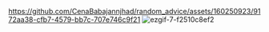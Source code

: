 https://github.com/CenaBabajannjhad/random_advice/assets/160250923/9172aa38-cfb7-4579-bb7c-707e746c9f21
![ezgif-7-f2510c8ef2](https://github.com/CenaBabajannjhad/random_advice/assets/160250923/1122235f-1970-46be-8980-ed62035f936f)


